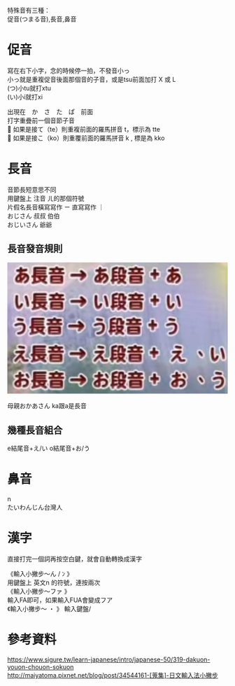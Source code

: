 特殊音有三種：  
促音(つまる音),長音,鼻音  

# 促音  
寫在右下小字，念的時候停一拍，不發音小っ  
小っ就是重複促音後面那個音的子音，或是tsu前面加打 X 或 L   
(つ)小tu就打xtu  
(い)小i就打xi  

出現在　か　さ　た　ぱ　前面  
打字重疊前一個音節子音  
💢 如果是接て（te）則重複前面的羅馬拼音 t，標示為 tte  
💢 如果是接こ（ko）則重覆前面的羅馬拼音 k , 標是為 kko  

# 長音  
音節長短意思不同  
用鍵盤上 注音 ㄦ的那個符號  
片假名長音橫寫寫作 ㄧ  直寫寫作 ｜  
おじさん   叔叔 伯伯  
おじいさん 爺爺  

## 長音發音規則  
![longin](pics/longin.png) 

母親おかあさん ka跟a是長音  

## 幾種長音組合  
e結尾音+え/い 
o結尾音+お/う

# 鼻音  
n  
たいわんじん台灣人 

# 漢字  
直接打完一個詞再按空白鍵，就會自動轉換成漢字  

《輸入小撇步〜ん / ﾝ 》  
用鍵盤上 英文n 的符號，連按兩次  
《輸入小撇步〜ファ 》  
輸入FA即可，如果輸入FUA會變成フア  
《輸入小撇步〜 ・ 》
輸入鍵盤/  


# 參考資料  
https://www.sigure.tw/learn-japanese/intro/japanese-50/319-dakuon-youon-chouon-sokuon  
http://maiyatoma.pixnet.net/blog/post/34544161-[蒐集]-日文輸入法小撇步  

